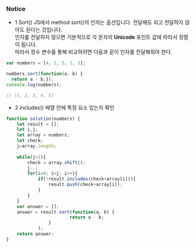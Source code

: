 ### Notice
- 1 Sort()
JS에서 method sort()의 인자는 옵션입니다. 전달해도 되고 전달하지 않아도 된다는 것입니다. <br/>
인자를 전달하지 않으면 기본적으로 각 문자의 <strong>Unicode</strong> 포인트 값에 따라서 정렬이 됩니다. <br/>
따라서 정수 변수를 통해 비교하려면 다음과 같이 인자를 전달해줘야 한다.<br/>
```javascript
var numbers = [4, 2, 5, 1, 3];

numbers.sort(function(a, b) {
  return a - b;});
console.log(numbers);

// [1, 2, 3, 4, 5]
```
- 2 includes()
배열 안에 특정 요소 있는지 확인

```javascript
function solution(numbers) {
    let result = [];
    let i,j;
    let array = numbers;
    let check;
    j=array.length;
    
    while(j>1){
        check = array.shift();
        j--;
        for(i=0; i<j; i++){
            if(!result.includes(check+array[i])){
                result.push(check+array[i]);
            }
        }
    }
    var answer = [];
    answer = result.sort(function(a, b) {
                        return a - b;
                }
            );
    return answer;
}
```
